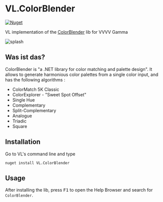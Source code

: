# VL.ColorBlender

[![Nuget](https://img.shields.io/nuget/v/VL.ColorBlender?style=flat-square)](https://www.nuget.org/packages/VL.ColorBlender)

VL implementation of the [ColorBlender](https://github.com/wieslawsoltes/ColorBlender) lib for VVVV Gamma

![splash](https://raw.githubusercontent.com/superbien/VL.ColorBlender/master/img/splash.PNG "splash")

## Was ist das?

ColorBlender is "a .NET library for color matching and palette design". It allows to generate harmonious color palettes from a single color input, and has the following algorithms :

- ColorMatch 5K Classic
- ColorExplorer - "Sweet Spot Offset"
- Single Hue
- Complementary
- Split-Complementary
- Analogue
- Triadic
- Square

## Installation

Go to VL's command line and type

```
nuget install VL.ColorBlender
```

## Usage

After installing the lib, press <kbd>F1</kbd> to open the Help Browser and search for `ColorBlender`.